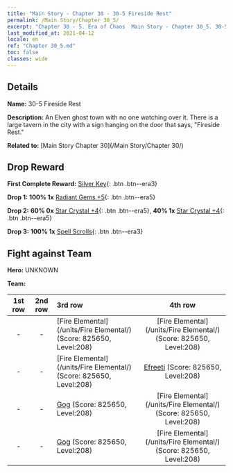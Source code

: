```yaml
---
title: "Main Story - Chapter 30 - 30-5 Fireside Rest"
permalink: /Main Story/Chapter 30_5/
excerpt: "Chapter 30 - 5. Era of Chaos  Main Story - Chapter 30_5. 30-5 Fireside Rest"
last_modified_at: 2021-04-12
locale: en
ref: "Chapter 30_5.md"
toc: false
classes: wide
---
```


## Details

 **Name:** 30-5 Fireside Rest

 **Description:** An Elven ghost town with no one watching over it. There is a large tavern in the city with a sign hanging on the door that says, \"Fireside Rest.\"

 **Related to:** [Main Story Chapter 30](/Main Story/Chapter 30/)

## Drop Reward

 **First Complete Reward:** [Silver Key](/Items/con_693/){: .btn .btn--era3}

 **Drop 1:** **100% 1x** [Radiant Gems +5](/Items/mat_100/){: .btn .btn--era5}

 **Drop 2:** **60% 0x** [Star Crystal +4](/Items/mat_94/){: .btn .btn--era5}, **40% 1x** [Star Crystal +4](/Items/mat_94/){: .btn .btn--era5}

 **Drop 3:** **100% 1x** [Spell Scrolls](/Items/con_694/){: .btn .btn--era3}


## Fight against Team
 **Hero:** UNKNOWN

 **Team:**


  | 1st row | 2nd row | 3rd row | 4th row |
  |:----:|:----:|:----|:----:|
  | - | - | [Fire Elemental](/units/Fire Elemental/) (Score: 825650, Level:208)  | [Fire Elemental](/units/Fire Elemental/) (Score: 825650, Level:208)  |
  | - | - | [Fire Elemental](/units/Fire Elemental/) (Score: 825650, Level:208)  | [Efreeti](/units/Efreeti/) (Score: 825650, Level:208)  |
  | - | - | [Gog](/units/Gog/) (Score: 825650, Level:208)  | [Fire Elemental](/units/Fire Elemental/) (Score: 825650, Level:208)  |
  | - | - | [Gog](/units/Gog/) (Score: 825650, Level:208)  | [Fire Elemental](/units/Fire Elemental/) (Score: 825650, Level:208)  |


